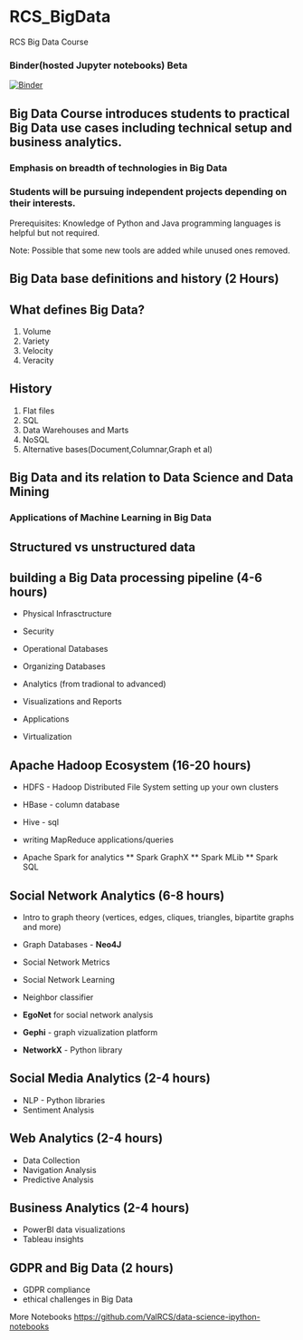 # RCS_BigData
RCS Big Data Course

### Binder(hosted Jupyter notebooks) Beta
[![Binder](https://mybinder.org/badge.svg)](https://mybinder.org/v2/gh/ValRCS/RCS_BigData/master)


## Big Data Course introduces students to practical Big Data use cases including technical setup and business analytics.

### Emphasis on breadth of technologies in Big Data

### Students will be pursuing independent projects depending on their interests.

Prerequisites: Knowledge of Python and Java programming languages is helpful but not required.

Note: Possible that some new tools are added while unused ones removed.


## Big Data base definitions and history (2 Hours)

## What defines Big Data?

1. Volume
2. Variety
3. Velocity
4. Veracity


## History

1. Flat files
2. SQL
3. Data Warehouses and Marts
4. NoSQL
5. Alternative bases(Document,Columnar,Graph et al)

## Big Data and its relation to Data Science and Data Mining

### Applications of Machine Learning in Big Data

## Structured vs unstructured data

## building a Big Data processing pipeline (4-6 hours)

* Physical Infrasctructure
* Security
* Operational Databases 
* Organizing Databases
* Analytics (from tradional to advanced)
* Visualizations and Reports
* Applications 

* Virtualization



## Apache Hadoop Ecosystem (16-20 hours)

* HDFS - Hadoop Distributed File System setting up your own clusters
* HBase - column database
* Hive - sql  

* writing MapReduce applications/queries

* Apache Spark for analytics
** Spark GraphX
** Spark MLib
** Spark SQL





## Social Network Analytics (6-8 hours)

* Intro to graph theory (vertices, edges, cliques, triangles, bipartite graphs and more)

* Graph Databases - **Neo4J** 
* Social Network Metrics
* Social Network Learning
* Neighbor classifier
* **EgoNet** for social network analysis
* **Gephi** - graph vizualization platform
* **NetworkX** -  Python library 

## Social Media Analytics (2-4 hours)

* NLP - Python libraries
* Sentiment Analysis

## Web Analytics (2-4 hours)
* Data Collection
* Navigation Analysis
* Predictive Analysis

## Business Analytics (2-4 hours)

* PowerBI data visualizations
* Tableau insights


## GDPR and Big Data (2 hours)

* GDPR compliance
* ethical challenges in Big Data

More Notebooks
https://github.com/ValRCS/data-science-ipython-notebooks
